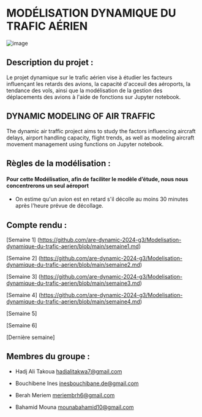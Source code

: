 # MODÉLISATION DYNAMIQUE DU TRAFIC AÉRIEN

![image](https://media.lesechos.com/api/v1/images/view/61df33113e45460b10254224/1280x720/070727865924-web-tete.jpg)

## Description du projet : ##

Le projet dynamique sur le trafic aérien vise à étudier les facteurs influençant les retards des avions, la capacité d'acceuil des aéroports, la tendance des vols, ainsi que la modélisation de la gestion des déplacements des avions à l'aide de fonctions
sur Jupyter notebook.

## DYNAMIC MODELING OF AIR TRAFFIC

The dynamic air traffic project aims to study the factors influencing aircraft delays, airport handling capacity, flight trends, as well as modeling aircraft movement management using functions on Jupyter notebook.

## Règles de la modélisation :
#### Pour cette Modélisation, afin de faciliter le modèle d’étude, nous nous concentrerons un seul aéroport 

+ On estime qu'un avion est en retard s'il décolle au moins 30 minutes après l'heure prévue de décollage.

## Compte rendu : ##

[Semaine 1] (https://github.com/are-dynamic-2024-g3/Modelisation-dynamique-du-trafic-aerien/blob/main/semaine1.md)

[Semaine 2] (https://github.com/are-dynamic-2024-g3/Modelisation-dynamique-du-trafic-aerien/blob/main/semaine2.md)

[Semaine 3] (https://github.com/are-dynamic-2024-g3/Modelisation-dynamique-du-trafic-aerien/blob/main/semaine3.md)

[Semaine 4] (https://github.com/are-dynamic-2024-g3/Modelisation-dynamique-du-trafic-aerien/blob/main/semaine4.md) 

[Semaine 5]

[Semaine 6]

[Dernière semaine]

## Membres du groupe : ##

+ Hadj Ali Takoua
hadjalitakwa7@gmail.com

+ Bouchibene  Ines 
inesbouchibane.de@gmail.com
 
+ Berah Meriem 
meriembrh6@gmail.com

+ Bahamid Mouna 
 mounabahamid10@gmail.com
